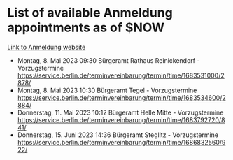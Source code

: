 # List of available Anmeldung appointments as of $NOW
[Link to Anmeldung website](https://service.berlin.de/terminvereinbarung/termin/tag.php?termin=1&anliegen[]=120686&dienstleisterlist=122210,122217,327316,122219,327312,122227,327314,122231,327346,122243,327348,122254,122252,329742,122260,329745,122262,329748,122271,327278,122273,327274,122277,327276,330436,122280,327294,122282,327290,122284,327292,122291,327270,122285,327266,122286,327264,122296,327268,150230,329760,122297,327286,122294,327284,122312,329763,122314,329775,122304,327330,122311,327334,122309,327332,317869,122281,327352,122279,329772,122283,122276,327324,122274,327326,122267,329766,122246,327318,122251,327320,122257,327322,122208,327298,122226,327300&herkunft=http%3A%2F%2Fservice.berlin.de%2Fdienstleistung%2F120686%2F)
- Montag, 8. Mai 2023 09:30 Bürgeramt Rathaus Reinickendorf - Vorzugstermine https://service.berlin.de/terminvereinbarung/termin/time/1683531000/2878/
- Montag, 8. Mai 2023 10:30 Bürgeramt Tegel - Vorzugstermine https://service.berlin.de/terminvereinbarung/termin/time/1683534600/2884/
- Donnerstag, 11. Mai 2023 10:12 Bürgeramt Helle Mitte - Vorzugstermine https://service.berlin.de/terminvereinbarung/termin/time/1683792720/841/
- Donnerstag, 15. Juni 2023 14:36 Bürgeramt Steglitz - Vorzugstermine https://service.berlin.de/terminvereinbarung/termin/time/1686832560/922/
